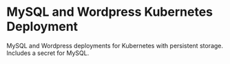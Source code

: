 # MySQL and Wordpress Kubernetes Deployment
MySQL and Wordpress deployments for Kubernetes with persistent storage.
<br>
Includes a secret for MySQL. 
